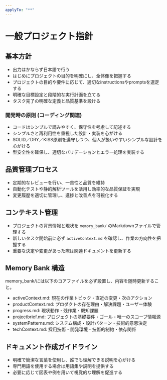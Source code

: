 ```yaml
---
applyTo: "**"
---
```

# 一般プロジェクト指針

## 基本方針

- 出力はかならず日本語で行う
- はじめにプロジェクトの目的を明確にし、全体像を把握する
- プロジェクトの目的や要件に応じて、適切なinstructionsやpromptsを選定する
- 明確な目標設定と段階的な実行計画を立てる
- タスク完了の明確な定義と品質基準を設ける

### 開発時の原則 (コーディング関連)

- コードはシンプルで読みやすく、保守性を考慮して記述する
- シンプルさと再利用性を重視した設計・実装を心がける
- SOLID／DRY／KISS原則を遵守しつつ、個人が扱いやすいシンプルな設計を心がける
- 型安全性を確保し、適切なバリデーションとエラー処理を実装する

## 品質管理プロセス

- 定期的なレビューを行い、一貫性と品質を維持
- 自動化テストや静的解析ツールを活用し効率的な品質保証を実現
- 変更履歴を適切に管理し、進捗と改善点を可視化する

## コンテキスト管理

- プロジェクトの背景情報と現状を `memory_bank/` のMarkdownファイルで管理する
- 新しいタスク開始前に必ず `activeContext.md` を確認し、作業の方向性を把握する
- 重要な決定や変更があった際は関連ドキュメントを更新する

## Memory Bank 構造

memory_bank/には以下のコアファイルを必ず設置し、内容を随時更新すること。
- activeContext.md: 現在の作業トピック・直近の変更・次のアクション
- productContext.md: プロダクトの存在理由・解決課題・ユーザー体験
- progress.md: 現状動作・残作業・既知課題
- projectbrief.md: プロジェクトの基礎要件・ゴール・唯一のスコープ情報源
- systemPatterns.md: システム構成・設計パターン・技術的意思決定
- techContext.md: 採用技術・開発環境・技術的制約・依存関係

## ドキュメント作成ガイドライン

- 明確で簡潔な言葉を使用し、誰でも理解できる説明を心がける
- 専門用語を使用する場合は用語集や説明を提供する
- 必要に応じて図表や例を用いて視覚的な理解を促進する
